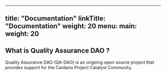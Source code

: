 
---
title: "Documentation"
linkTitle: "Documentation"
weight: 20
menu:
  main:
    weight: 20
---

## What is Quality Assurance DAO ?

Quality Assurance DAO (QA-DAO) is an ongoing open source project that provides support for the Cardano Project Catalyst Community. 


